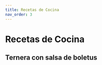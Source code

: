 ```yaml
---
title: Recetas de Cocina
nav_order: 3
---
```

# Recetas de Cocina
  ## Ternera con salsa de boletus
